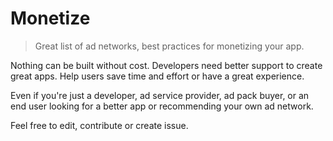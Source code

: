 # Monetize
> Great list of ad networks, best practices for monetizing your app.

Nothing can be built without cost. Developers need better support to create great apps. Help users save time and effort or have a great experience.

Even if you're just a developer, ad service provider, ad pack buyer, or an end user looking for a better app or recommending your own ad network.

Feel free to edit, contribute or create issue.
